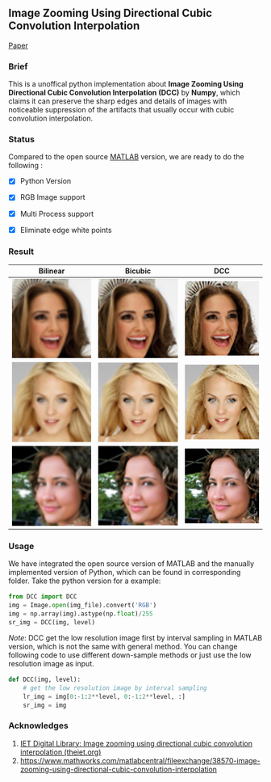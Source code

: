 ## Image Zooming Using Directional Cubic Convolution Interpolation

[Paper](https://digital-library.theiet.org/content/journals/10.1049/iet-ipr.2011.0534) 



### Brief

This is a unoffical python implementation about **Image Zooming Using Directional Cubic Convolution Interpolation (DCC)** by **Numpy**, which claims it can preserve the sharp edges and details of
images with noticeable suppression of the artifacts that usually occur with cubic convolution interpolation.  



### Status

Compared to the open source [MATLAB](https://ww2.mathworks.cn/matlabcentral/fileexchange/38570-image-zooming-using-directional-cubic-convolution-interpolation) version, we are ready to do the following :

-   [x] Python Version
-   [x] RGB Image support 
-   [x] Multi Process support
-   [x] Eliminate edge white points



### Result

| Bilinear                                        | Bicubic                                       | DCC                                               |
| ----------------------------------------------- | --------------------------------------------- | ------------------------------------------------- |
| ![00000_bilinear](./data/sr/00000_bilinear.png) | ![00000_bicubic](./data/sr/00000_bicubic.png) | ![00000_dcc_numpy](./data/sr/00000_dcc_numpy.png) |
| ![00001_bilinear](./data/sr/00001_bilinear.png) | ![00001_bicubic](./data/sr/00001_bicubic.png) | ![00001_dcc_numpy](./data/sr/00001_dcc_numpy.png) |
| ![00002_bilinear](./data/sr/00002_bilinear.png) | ![00002_bicubic](./data/sr/00002_bicubic.png) | ![00002_dcc_numpy](./data/sr/00002_dcc_numpy.png) |



###  Usage

We have integrated the open source version of MATLAB and the manually implemented version of Python, which can be found in corresponding folder. Take the python version for a example:

```python
from DCC import DCC
img = Image.open(img_file).convert('RGB')
img = np.array(img).astype(np.float)/255
sr_img = DCC(img, level)
```

*Note*: DCC get the low resolution image first by interval sampling in MATLAB version, which is not the same with general method. You can change following code to use different down-sample methods or just use the low resolution image as input.

```python
def DCC(img, level):
    # get the low resolution image by interval sampling
    lr_img = img[0:-1:2**level, 0:-1:2**level, :]
    sr_img = img
```



### Acknowledges

1. [IET Digital Library: Image zooming using directional cubic convolution interpolation (theiet.org)](https://digital-library.theiet.org/content/journals/10.1049/iet-ipr.2011.0534)
2. https://www.mathworks.com/matlabcentral/fileexchange/38570-image-zooming-using-directional-cubic-convolution-interpolation



